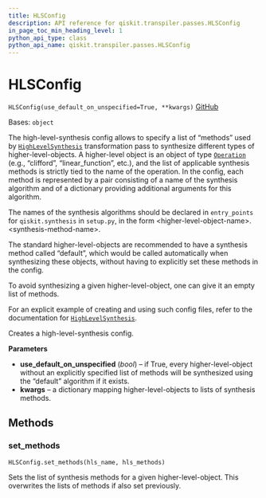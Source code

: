 ```yaml
---
title: HLSConfig
description: API reference for qiskit.transpiler.passes.HLSConfig
in_page_toc_min_heading_level: 1
python_api_type: class
python_api_name: qiskit.transpiler.passes.HLSConfig
---
```


# HLSConfig

<span id="qiskit.transpiler.passes.HLSConfig" />

`HLSConfig(use_default_on_unspecified=True, **kwargs)` [GitHub](https://github.com/qiskit/qiskit/tree/stable/0.22/qiskit/transpiler/passes/synthesis/high_level_synthesis.py "view source code")

Bases: `object`

The high-level-synthesis config allows to specify a list of “methods” used by [`HighLevelSynthesis`](qiskit.transpiler.passes.HighLevelSynthesis "qiskit.transpiler.passes.HighLevelSynthesis") transformation pass to synthesize different types of higher-level-objects. A higher-level object is an object of type [`Operation`](qiskit.circuit.Operation "qiskit.circuit.Operation") (e.g., “clifford”, “linear\_function”, etc.), and the list of applicable synthesis methods is strictly tied to the name of the operation. In the config, each method is represented by a pair consisting of a name of the synthesis algorithm and of a dictionary providing additional arguments for this algorithm.

The names of the synthesis algorithms should be declared in `entry_points` for `qiskit.synthesis` in `setup.py`, in the form \<higher-level-object-name>.\<synthesis-method-name>.

The standard higher-level-objects are recommended to have a synthesis method called “default”, which would be called automatically when synthesizing these objects, without having to explicitly set these methods in the config.

To avoid synthesizing a given higher-level-object, one can give it an empty list of methods.

For an explicit example of creating and using such config files, refer to the documentation for [`HighLevelSynthesis`](qiskit.transpiler.passes.HighLevelSynthesis "qiskit.transpiler.passes.HighLevelSynthesis").

Creates a high-level-synthesis config.

**Parameters**

*   **use\_default\_on\_unspecified** (*bool*) – if True, every higher-level-object without an explicitly specified list of methods will be synthesized using the “default” algorithm if it exists.
*   **kwargs** – a dictionary mapping higher-level-objects to lists of synthesis methods.

## Methods

### set\_methods

<span id="qiskit.transpiler.passes.HLSConfig.set_methods" />

`HLSConfig.set_methods(hls_name, hls_methods)`

Sets the list of synthesis methods for a given higher-level-object. This overwrites the lists of methods if also set previously.

